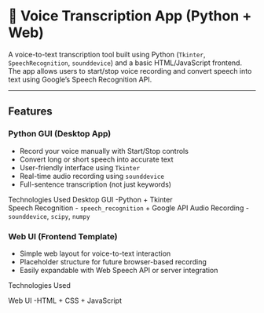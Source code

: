 # 🎤 Voice Transcription App (Python + Web)

A voice-to-text transcription tool built using Python (`Tkinter`, `SpeechRecognition`, `sounddevice`) and a basic HTML/JavaScript frontend. The app allows users to start/stop voice recording and convert speech into text using Google’s Speech Recognition API.

---

##  Features

###  Python GUI (Desktop App)
-  Record your voice manually with Start/Stop controls
-  Convert long or short speech into accurate text
-  User-friendly interface using `Tkinter`
-  Real-time audio recording using `sounddevice`
-  Full-sentence transcription (not just keywords)

 Technologies Used
   Desktop GUI        -Python + Tkinter              
   Speech Recognition - `speech_recognition` + Google API 
   Audio Recording    -`sounddevice`, `scipy`, `numpy` 

### Web UI (Frontend Template)
-  Simple web layout for voice-to-text interaction
-  Placeholder structure for future browser-based recording
-  Easily expandable with Web Speech API or server integration

 Technologies Used

   Web UI  -HTML + CSS + JavaScript       


